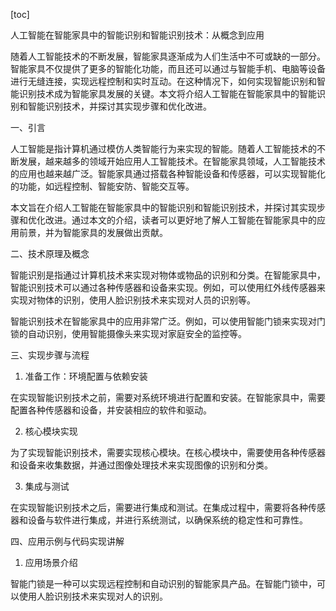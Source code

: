 
[toc]                    
                
                
人工智能在智能家具中的智能识别和智能识别技术：从概念到应用

随着人工智能技术的不断发展，智能家具逐渐成为人们生活中不可或缺的一部分。智能家具不仅提供了更多的智能化功能，而且还可以通过与智能手机、电脑等设备进行无缝连接，实现远程控制和实时互动。在这种情况下，如何实现智能识别和智能识别技术成为智能家具发展的关键。本文将介绍人工智能在智能家具中的智能识别和智能识别技术，并探讨其实现步骤和优化改进。

一、引言

人工智能是指计算机通过模仿人类智能行为来实现的智能。随着人工智能技术的不断发展，越来越多的领域开始应用人工智能技术。在智能家具领域，人工智能技术的应用也越来越广泛。智能家具通过搭载各种智能设备和传感器，可以实现智能化的功能，如远程控制、智能安防、智能交互等。

本文旨在介绍人工智能在智能家具中的智能识别和智能识别技术，并探讨其实现步骤和优化改进。通过本文的介绍，读者可以更好地了解人工智能在智能家具中的应用前景，并为智能家具的发展做出贡献。

二、技术原理及概念

智能识别是指通过计算机技术来实现对物体或物品的识别和分类。在智能家具中，智能识别技术可以通过各种传感器和设备来实现。例如，可以使用红外线传感器来实现对物体的识别，使用人脸识别技术来实现对人员的识别等。

智能识别技术在智能家具中的应用非常广泛。例如，可以使用智能门锁来实现对门锁的自动识别，使用智能摄像头来实现对家庭安全的监控等。

三、实现步骤与流程

1. 准备工作：环境配置与依赖安装

在实现智能识别技术之前，需要对系统环境进行配置和安装。在智能家具中，需要配置各种传感器和设备，并安装相应的软件和驱动。

2. 核心模块实现

为了实现智能识别技术，需要实现核心模块。在核心模块中，需要使用各种传感器和设备来收集数据，并通过图像处理技术来实现图像的识别和分类。

3. 集成与测试

在实现智能识别技术之后，需要进行集成和测试。在集成过程中，需要将各种传感器和设备与软件进行集成，并进行系统测试，以确保系统的稳定性和可靠性。

四、应用示例与代码实现讲解

1. 应用场景介绍

智能门锁是一种可以实现远程控制和自动识别的智能家具产品。在智能门锁中，可以使用人脸识别技术来实现对人的识别。


